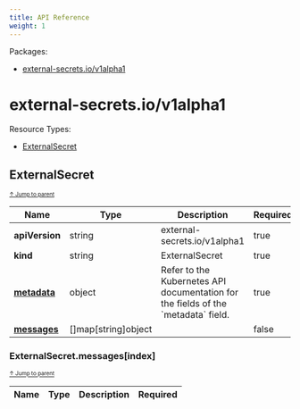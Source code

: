 ```yaml
---
title: API Reference
weight: 1
---
```


Packages:

- [external-secrets.io/v1alpha1](#external-secrets.io/v1alpha1)




# external-secrets.io/v1alpha1

Resource Types:

- [ExternalSecret](#externalsecret)




## ExternalSecret

<sup><sup>[↑ Jump to parent](#external-secrets.io/v1alpha1 )</sup></sup>









<table>
    <thead>
        <tr>
            <th>Name</th>
            <th>Type</th>
            <th>Description</th>
            <th>Required</th>
        </tr>
    </thead>
    <tbody><tr>
      <td><b>apiVersion</b></td>
      <td>string</td>
      <td>external-secrets.io/v1alpha1</td>
      <td>true</td>
      </tr>
      <tr>
      <td><b>kind</b></td>
      <td>string</td>
      <td>ExternalSecret</td>
      <td>true</td>
      </tr>
      <tr>
      <td><b><a href="https://kubernetes.io/docs/reference/generated/kubernetes-api/v1.20/#objectmeta-v1-meta">metadata</a></b></td>
      <td>object</td>
      <td>Refer to the Kubernetes API documentation for the fields of the `metadata` field.</td>
      <td>true</td>
      </tr><tr>
        <td><b><a href="#externalsecretmessagesindex">messages</a></b></td>
        <td>[]map[string]object</td>
        <td></td>
        <td>false</td>
      </tr></tbody>
</table>

### ExternalSecret.messages[index]

<sup><sup>[↑ Jump to parent](#externalsecret)</sup></sup>



<table>
    <thead>
        <tr>
            <th>Name</th>
            <th>Type</th>
            <th>Description</th>
            <th>Required</th>
        </tr>
    </thead>
    <tbody></tbody>
</table>
